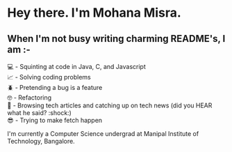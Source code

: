 # Hey there. I'm Mohana Misra.  
## When I'm not busy writing charming README's, I am :- 

<!--
**mohanamisra/mohanamisra** is a ✨ _special_ ✨ repository because its `README.md` (this file) appears on your GitHub profile.

Here are some ideas to get you started:

- 🔭 I’m currently working on ...
- 🌱 I’m currently learning ...
- 👯 I’m looking to collaborate on ...
- 🤔 I’m looking for help with ...
- 💬 Ask me about ...
- 📫 How to reach me: ...
- 😄 Pronouns: ...
- ⚡ Fun fact: ...
-->

💻 - Squinting at code in Java, C, and Javascript  
📈 - Solving coding problems  
🪲 - Pretending a bug is a feature  
🤓 - Refactoring  
🥷 - Browsing tech articles and catching up on tech news (did you HEAR what he said? :shock:)  
😎 - Trying to make fetch happen
  
 I'm currently a Computer Science undergrad at Manipal Institute of Technology, Bangalore.  
